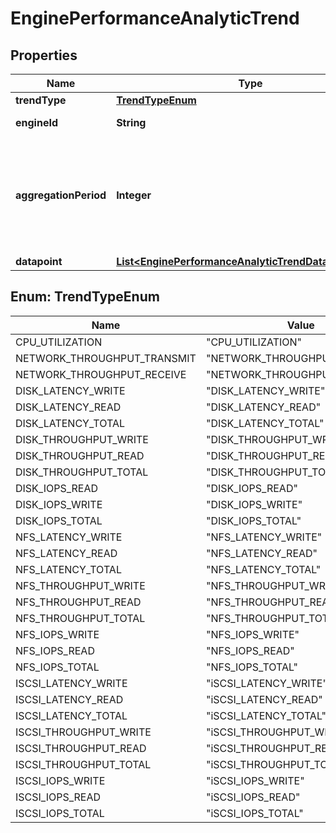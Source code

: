 

# EnginePerformanceAnalyticTrend


## Properties

| Name | Type | Description | Notes |
|------------ | ------------- | ------------- | -------------|
|**trendType** | [**TrendTypeEnum**](#TrendTypeEnum) |  |  [optional] |
|**engineId** | **String** | The engine id. |  [optional] |
|**aggregationPeriod** | **Integer** | The time period by which engine performance analytics data is being aggregated, in hours. |  [optional] |
|**datapoint** | [**List&lt;EnginePerformanceAnalyticTrendDatapointInner&gt;**](EnginePerformanceAnalyticTrendDatapointInner.md) |  |  [optional] |



## Enum: TrendTypeEnum

| Name | Value |
|---- | -----|
| CPU_UTILIZATION | &quot;CPU_UTILIZATION&quot; |
| NETWORK_THROUGHPUT_TRANSMIT | &quot;NETWORK_THROUGHPUT_TRANSMIT&quot; |
| NETWORK_THROUGHPUT_RECEIVE | &quot;NETWORK_THROUGHPUT_RECEIVE&quot; |
| DISK_LATENCY_WRITE | &quot;DISK_LATENCY_WRITE&quot; |
| DISK_LATENCY_READ | &quot;DISK_LATENCY_READ&quot; |
| DISK_LATENCY_TOTAL | &quot;DISK_LATENCY_TOTAL&quot; |
| DISK_THROUGHPUT_WRITE | &quot;DISK_THROUGHPUT_WRITE&quot; |
| DISK_THROUGHPUT_READ | &quot;DISK_THROUGHPUT_READ&quot; |
| DISK_THROUGHPUT_TOTAL | &quot;DISK_THROUGHPUT_TOTAL&quot; |
| DISK_IOPS_READ | &quot;DISK_IOPS_READ&quot; |
| DISK_IOPS_WRITE | &quot;DISK_IOPS_WRITE&quot; |
| DISK_IOPS_TOTAL | &quot;DISK_IOPS_TOTAL&quot; |
| NFS_LATENCY_WRITE | &quot;NFS_LATENCY_WRITE&quot; |
| NFS_LATENCY_READ | &quot;NFS_LATENCY_READ&quot; |
| NFS_LATENCY_TOTAL | &quot;NFS_LATENCY_TOTAL&quot; |
| NFS_THROUGHPUT_WRITE | &quot;NFS_THROUGHPUT_WRITE&quot; |
| NFS_THROUGHPUT_READ | &quot;NFS_THROUGHPUT_READ&quot; |
| NFS_THROUGHPUT_TOTAL | &quot;NFS_THROUGHPUT_TOTAL&quot; |
| NFS_IOPS_WRITE | &quot;NFS_IOPS_WRITE&quot; |
| NFS_IOPS_READ | &quot;NFS_IOPS_READ&quot; |
| NFS_IOPS_TOTAL | &quot;NFS_IOPS_TOTAL&quot; |
| ISCSI_LATENCY_WRITE | &quot;iSCSI_LATENCY_WRITE&quot; |
| ISCSI_LATENCY_READ | &quot;iSCSI_LATENCY_READ&quot; |
| ISCSI_LATENCY_TOTAL | &quot;iSCSI_LATENCY_TOTAL&quot; |
| ISCSI_THROUGHPUT_WRITE | &quot;iSCSI_THROUGHPUT_WRITE&quot; |
| ISCSI_THROUGHPUT_READ | &quot;iSCSI_THROUGHPUT_READ&quot; |
| ISCSI_THROUGHPUT_TOTAL | &quot;iSCSI_THROUGHPUT_TOTAL&quot; |
| ISCSI_IOPS_WRITE | &quot;iSCSI_IOPS_WRITE&quot; |
| ISCSI_IOPS_READ | &quot;iSCSI_IOPS_READ&quot; |
| ISCSI_IOPS_TOTAL | &quot;iSCSI_IOPS_TOTAL&quot; |



